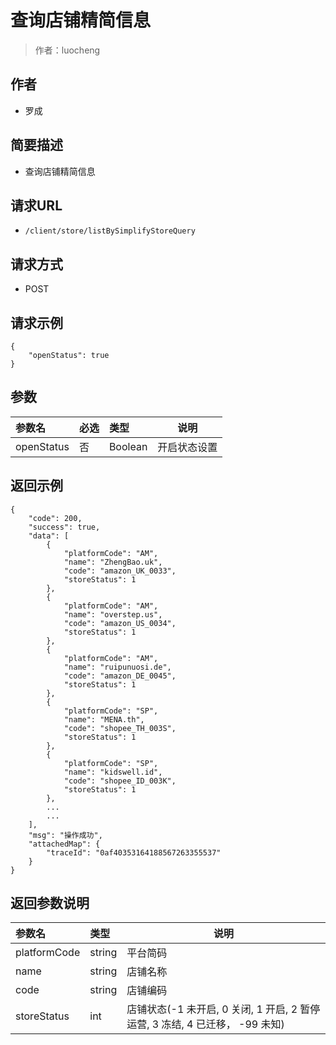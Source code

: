 # 查询店铺精简信息

> 作者：luocheng

## 作者

- 罗成

## 简要描述

- 查询店铺精简信息

## 请求URL

- ` /client/store/listBySimplifyStoreQuery `
  
## 请求方式
- POST

## 请求示例
```
{
    "openStatus": true
}

```

## 参数

|参数名|必选|类型|说明|
|:----    |:---|:----- |-----   |
|openStatus |否  |Boolean | 开启状态设置   |

## 返回示例

``` 
{
    "code": 200,
    "success": true,
    "data": [
        {
            "platformCode": "AM",
            "name": "ZhengBao.uk",
            "code": "amazon_UK_0033",
            "storeStatus": 1
        },
        {
            "platformCode": "AM",
            "name": "overstep.us",
            "code": "amazon_US_0034",
            "storeStatus": 1
        },
        {
            "platformCode": "AM",
            "name": "ruipunuosi.de",
            "code": "amazon_DE_0045",
            "storeStatus": 1
        },
        {
            "platformCode": "SP",
            "name": "MENA.th",
            "code": "shopee_TH_003S",
            "storeStatus": 1
        },
        {
            "platformCode": "SP",
            "name": "kidswell.id",
            "code": "shopee_ID_003K",
            "storeStatus": 1
        },
		...
		...
    ],
    "msg": "操作成功",
    "attachedMap": {
        "traceId": "0af40353164188567263355537"
    }
}
```

## 返回参数说明 

|参数名|类型|说明|
|:-----  |:-----|-----                           |
|platformCode |string   |平台简码  |
|name |string   |店铺名称  |
|code |string   |店铺编码  |
|storeStatus |int   |店铺状态(-1 未开启, 0 关闭, 1 开启, 2 暂停运营, 3 冻结, 4 已迁移， -99 未知)  |